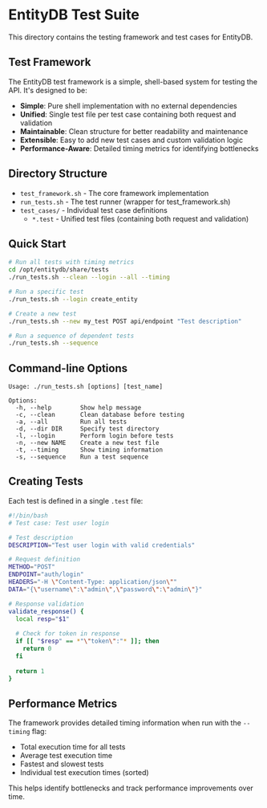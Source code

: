 # EntityDB Test Suite

This directory contains the testing framework and test cases for EntityDB.

## Test Framework

The EntityDB test framework is a simple, shell-based system for testing the API. It's designed to be:

- **Simple**: Pure shell implementation with no external dependencies
- **Unified**: Single test file per test case containing both request and validation
- **Maintainable**: Clean structure for better readability and maintenance
- **Extensible**: Easy to add new test cases and custom validation logic
- **Performance-Aware**: Detailed timing metrics for identifying bottlenecks

## Directory Structure

- `test_framework.sh` - The core framework implementation
- `run_tests.sh` - The test runner (wrapper for test_framework.sh)
- `test_cases/` - Individual test case definitions
  - `*.test` - Unified test files (containing both request and validation)

## Quick Start

```bash
# Run all tests with timing metrics
cd /opt/entitydb/share/tests
./run_tests.sh --clean --login --all --timing

# Run a specific test
./run_tests.sh --login create_entity

# Create a new test
./run_tests.sh --new my_test POST api/endpoint "Test description"

# Run a sequence of dependent tests
./run_tests.sh --sequence
```

## Command-line Options

```
Usage: ./run_tests.sh [options] [test_name]

Options:
  -h, --help        Show help message
  -c, --clean       Clean database before testing
  -a, --all         Run all tests
  -d, --dir DIR     Specify test directory
  -l, --login       Perform login before tests
  -n, --new NAME    Create a new test file
  -t, --timing      Show timing information
  -s, --sequence    Run a test sequence
```

## Creating Tests

Each test is defined in a single `.test` file:

```bash
#!/bin/bash
# Test case: Test user login

# Test description
DESCRIPTION="Test user login with valid credentials"

# Request definition
METHOD="POST"
ENDPOINT="auth/login"
HEADERS="-H \"Content-Type: application/json\""
DATA="{\"username\":\"admin\",\"password\":\"admin\"}"

# Response validation
validate_response() {
  local resp="$1"
  
  # Check for token in response
  if [[ "$resp" == *"\"token\":"* ]]; then
    return 0
  fi
  
  return 1
}
```

## Performance Metrics

The framework provides detailed timing information when run with the `--timing` flag:

- Total execution time for all tests
- Average test execution time
- Fastest and slowest tests
- Individual test execution times (sorted)

This helps identify bottlenecks and track performance improvements over time.